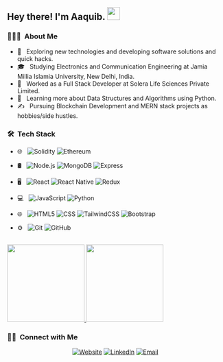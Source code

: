 
<h2> Hey there! I'm Aaquib. <img src="https://raw.githubusercontent.com/iampavangandhi/iampavangandhi/master/gifs/Hi.gif" width="30px">
</h2>

<h3> 👨🏻‍💻 &nbsp;About Me </h3>

- 🤔 &nbsp; Exploring new technologies and developing software solutions and quick hacks.
- 🎓 &nbsp; Studying Electronics and Communication Engineering at Jamia Millia Islamia University, New Delhi, India.
- 💼 &nbsp; Worked as a Full Stack Developer at Solera Life Sciences Private Limited.
- 🌱 &nbsp; Learning more about Data Structures and Algorithms using Python.
- ✍️ &nbsp; Pursuing Blockchain Development and MERN stack projects as hobbies/side hustles.

<h3> 🛠 &nbsp;Tech Stack</h3>


- 🌐 &nbsp;
  ![Solidity](https://img.shields.io/badge/-Solidity-333333?style=flat&logo=solidity)
  ![Ethereum](https://img.shields.io/badge/-Ethereum-333333?style=flat&logo=Ethereum)
  
- 🛢 &nbsp;
  ![Node.js](https://img.shields.io/badge/-Node.js-333333?style=flat&logo=node.js)
  ![MongoDB](https://img.shields.io/badge/-MongoDB-333333?style=flat&logo=mongodb)
  ![Express](https://img.shields.io/badge/-Express.js-333333?style=flat&logo=express)
  <!--   ![GraphQL](https://img.shields.io/badge/-GraphQL-333333?style=flat&logo=graphql) -->
  <!--   ![Redis](https://img.shields.io/badge/-Redis-333333?style=flat&logo=redis) -->
  
- 🖥 &nbsp;
  ![React](https://img.shields.io/badge/-React.js-333333?style=flat&logo=react)
  ![React Native](https://img.shields.io/badge/-React_Native-333333?style=flat&logo=react)
  ![Redux](https://img.shields.io/badge/-Redux.js-333333?style=flat&logo=redux)

- 💻 &nbsp;
  ![JavaScript](https://img.shields.io/badge/-JavaScript-333333?style=flat&logo=javascript)
  ![Python](https://img.shields.io/badge/-Python-333333?style=flat&logo=python)
- 🌐 &nbsp;
  ![HTML5](https://img.shields.io/badge/-HTML5-333333?style=flat&logo=HTML5)
  ![CSS](https://img.shields.io/badge/-CSS-333333?style=flat&logo=CSS3&logoColor=1572B6)
  ![TailwindCSS](https://img.shields.io/badge/tailwindcss-333333?style=flat&logo=tailwind-css&logoColor=563D7C)
  ![Bootstrap](https://img.shields.io/badge/-Bootstrap-333333?style=flat&logo=bootstrap&logoColor=563D7C)

- ⚙️ &nbsp;
  ![Git](https://img.shields.io/badge/-Git-333333?style=flat&logo=git)
  ![GitHub](https://img.shields.io/badge/-GitHub-333333?style=flat&logo=github)
<!--   ![Markdown](https://img.shields.io/badge/-Markdown-333333?style=flat&logo=markdown) -->
<!-- - 🔧 &nbsp;
  ![Visual Studio Code](https://img.shields.io/badge/-Visual%20Studio%20Code-333333?style=flat&logo=visual-studio-code&logoColor=007ACC) -->
<!--   ![RStudio](https://img.shields.io/badge/-RStudio-333333?style=flat&logo=rstudio)
  ![Eclipse](https://img.shields.io/badge/-Eclipse-333333?style=flat&logo=eclipse-ide&logoColor=2C2255) -->
<!-- - 🖥 &nbsp;
  ![Illustrator](https://img.shields.io/badge/-Illustrator-333333?style=flat&logo=adobe-illustrator)
  ![Photoshop](https://img.shields.io/badge/-Photoshop-333333?style=flat&logo=adobe-photoshop)
  ![InDesign](https://img.shields.io/badge/-InDesign-333333?style=flat&logo=adobe-indesign) -->

<br/>

<a href="https://github.com/aaquibdilkash">
  <img height="180em" src="https://github-readme-stats.vercel.app/api?username=aaquibdilkash&theme=buefy&show_icons=true&count_private=true&include_all_commits=true" />
<!--   <img height="180em" src="https://github-readme-stats.vercel.app/api/pin?username=aaquibdilkash&repo=github-readme-stats" /> -->
  <img height="180em" src="https://github-readme-stats.vercel.app/api/top-langs/?username=aaquibdilkash&theme=buefy&layout=compact" />
</a>

<br/>

<h3> 🤝🏻 &nbsp;Connect with Me </h3>

<p align="center">
<a href="https://aaquibdilkashdev.web.app"><img alt="Website" src="https://img.shields.io/badge/Website-aaquibdilkashdev.web.app-blue?style=flat-square&logo=google-chrome"></a>
<a href="https://www.linkedin.com/in/aaquibdilkash/"><img alt="LinkedIn" src="https://img.shields.io/badge/LinkedIn-Aaquib%20Dilkash-blue?style=flat-square&logo=linkedin"></a>
<!-- <a href="https://www.instagram.com/adityavs_/"><img alt="Instagram" src="https://img.shields.io/badge/Instagram-adityavs__-blue?style=flat-square&logo=instagram"></a> -->
<a href="mailto:aaquibdilkash@gmail.com"><img alt="Email" src="https://img.shields.io/badge/Email-aaquibdilkash@gmail.com-blue?style=flat-square&logo=gmail"></a>
</p>

